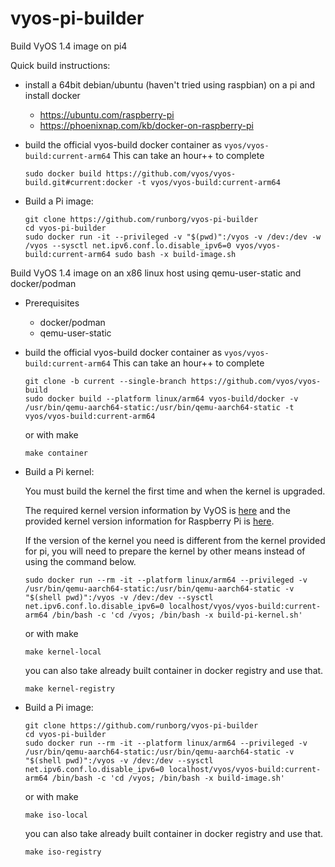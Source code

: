 # vyos-pi-builder

Build VyOS 1.4 image on pi4

Quick build instructions:
 * install a 64bit debian/ubuntu (haven't tried using raspbian) on a pi and install docker
   - https://ubuntu.com/raspberry-pi
   - https://phoenixnap.com/kb/docker-on-raspberry-pi

 * build the official vyos-build docker container as `vyos/vyos-build:current-arm64`
   This can take an hour++ to complete

   ```
   sudo docker build https://github.com/vyos/vyos-build.git#current:docker -t vyos/vyos-build:current-arm64
   ```

 * Build a Pi image:
   ```
   git clone https://github.com/runborg/vyos-pi-builder
   cd vyos-pi-builder
   sudo docker run -it --privileged -v "$(pwd)":/vyos -v /dev:/dev -w /vyos --sysctl net.ipv6.conf.lo.disable_ipv6=0 vyos/vyos-build:current-arm64 sudo bash -x build-image.sh
   ```


Build VyOS 1.4 image on an x86 linux host using qemu-user-static and docker/podman

 * Prerequisites
    - docker/podman 
    - qemu-user-static

 * build the official vyos-build docker container as `vyos/vyos-build:current-arm64`
   This can take an hour++ to complete

   ```
   git clone -b current --single-branch https://github.com/vyos/vyos-build
   sudo docker build --platform linux/arm64 vyos-build/docker -v /usr/bin/qemu-aarch64-static:/usr/bin/qemu-aarch64-static -t vyos/vyos-build:current-arm64

   ```
   or with make
   ```
   make container
   ```

 * Build a Pi kernel:

   You must build the kernel the first time and when the kernel is upgraded.

   The required kernel version information by VyOS is [here](https://github.com/vyos/vyos-build/blob/current/data/defaults.toml) and the provided kernel version information for Raspberry Pi is [here](https://github.com/raspberrypi/linux/blob/rpi-5.15.y/Makefile).
   
   If the version of the kernel you need is different from the kernel provided for pi, you will need to prepare the kernel by other means instead of using the command below.

   ```
   sudo docker run --rm -it --platform linux/arm64 --privileged -v /usr/bin/qemu-aarch64-static:/usr/bin/qemu-aarch64-static -v "$(shell pwd)":/vyos -v /dev:/dev --sysctl net.ipv6.conf.lo.disable_ipv6=0 localhost/vyos/vyos-build:current-arm64 /bin/bash -c 'cd /vyos; /bin/bash -x build-pi-kernel.sh'
   ```

   or with make

   ```
   make kernel-local
   ```

   you can also take already built container in docker registry and use that.

   ```
   make kernel-registry
   ```
 * Build a Pi image:
   ```
   git clone https://github.com/runborg/vyos-pi-builder
   cd vyos-pi-builder
   sudo docker run --rm -it --platform linux/arm64 --privileged -v /usr/bin/qemu-aarch64-static:/usr/bin/qemu-aarch64-static -v "$(shell pwd)":/vyos -v /dev:/dev --sysctl net.ipv6.conf.lo.disable_ipv6=0 localhost/vyos/vyos-build:current-arm64 /bin/bash -c 'cd /vyos; /bin/bash -x build-image.sh'
   ```

   or with make

   ```
   make iso-local
   ```
   
   you can also take already built container in docker registry and use that.

   ```
   make iso-registry
   ```
